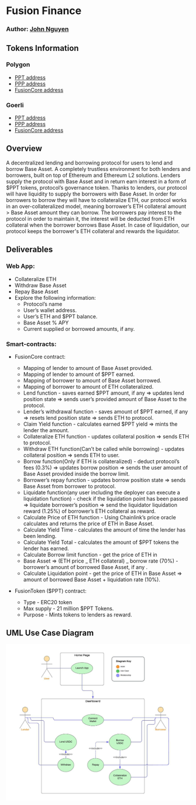 # Fusion Finance

### Author: [John Nguyen](https://github.com/jooohneth)

## Tokens Information

### Polygon

- [PPT address](https://polygonscan.com/address/0x81a7750F1b71Da9057Dcb834F20b167DA0e0fbAd)
- [PPP address](https://polygonscan.com/address/0x8f3Cf7ad23Cd3CaDbD9735AFf958023239c6A063)
- [FusionCore address](https://polygonscan.com/address/0x70D3a5811aa45Cd2dF078531c3759245682b5F04)

### Goerli

- [PPT address](https://goerli.etherscan.io/address/0x1Fcf6276f6bf99052c59D2bC83B5Dcb84ebB20c0)
- [PPP address](https://goerli.etherscan.io/address/0x11fE4B6AE13d2a6055C8D9cF65c55bac32B5d844)
- [FusionCore address](https://goerli.etherscan.io/address/0x7c0b7b6956c4171745887D4e1371CFCc0ca27c4D)

## Overview

A decentralized lending and borrowing protocol for users to lend and borrow Base Asset. A completely trustless environment for both lenders and borrowers, built on top of Ethereum and Ethereum L2 solutions. Lenders supply the protocol with Base Asset and in return earn interest in a form of $PPT tokens, protocol’s governance token. Thanks to lenders, our protocol will have liquidity to supply the borrowers with Base Asset. In order for borrowers to borrow they will have to collateralize ETH, our protocol works in an over-collateralized model, meaning borrower’s ETH collateral amount > Base Asset amount they can borrow. The borrowers pay interest to the protocol in order to maintain it, the interest will be deducted from ETH collateral when the borrower borrows Base Asset. In case of liquidation, our protocol keeps the borrower's ETH collateral and rewards the liquidator.

## Deliverables

### Web App:

- Collateralize ETH
- Withdraw Base Asset
- Repay Base Asset
- Explore the following information:
  - Protocol’s name
  - User’s wallet address.
  - User’s ETH and $PPT balance.
  - Base Asset % APY
  - Current supplied or borrowed amounts, if any.

### Smart-contracts:

- FusionCore contract:

  - Mapping of lender to amount of Base Asset provided.
  - Mapping of lender to amount of $PPT earned.
  - Mapping of borrower to amount of Base Asset borrowed.
  - Mapping of borrower to amount of ETH collateralized.
  - Lend function - saves earned $PPT amount, if any => updates lend position state => sends user’s provided amount of Base Asset to the protocol.
  - Lender’s withdrawal function - saves amount of $PPT earned, if any => resets lend position state => sends ETH to protocol.
  - Claim Yield function - calculates earned $PPT yield => mints the lender the amount.
  - Collateralize ETH function - updates collateral position => sends ETH to protocol.
  - Withdraw ETH function(Can’t be called while borrowing) - updates collateral position => sends ETH to user.
  - Borrow function(Only if ETH is collateralized) - deduct protocol’s fees (0.3%) => updates borrow position => sends the user amount of Base Asset provided inside the borrow limit.
  - Borrower’s repay function - updates borrow position state => sends Base Asset from borrower to protocol.
  - Liquidate function(any user including the deployer can execute a liquidation function) - check if the liquidation point has been passed => liquidate borrower’s position => send the liquidator liquidation reward (1.25%) of borrower’s ETH collateral as reward.
  - Calculate Price of ETH function - Using Chainlink’s price oracle calculates and returns the price of ETH in Base Asset.
  - Calculate Yield Time - calculates the amount of time the lender has been lending.
  - Calculate Yield Total - calculates the amount of $PPT tokens the lender has earned.
  - Calculate Borrow limit function - get the price of ETH in
  - Base Asset => (ETH price _ ETH collateral) _ borrow rate (70%) - borrower’s amount of borrowed Base Asset, if any .
  - Calculate Liquidation point - get the price of ETH in Base Asset => amount of borrowed Base Asset + liquidation rate (10%).

- FusionToken ($PPT) contract:

  - Type - ERC20 token
  - Max supply - 21 million $PPT Tokens.
  - Purpose - Mints tokens to lenders as reward.

## UML Use Case Diagram

![Diagram](Diagram.jpeg)
